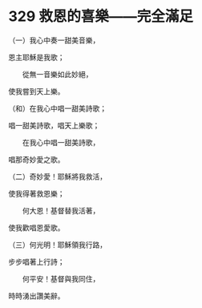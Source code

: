 # 329 救恩的喜樂——完全滿足

（一）我心中奏一甜美音樂，

恩主耶穌是我歌；

　　從無一音樂如此妙絕，

使我嘗到天上樂。

（和）在我心中唱一甜美詩歌；

唱一甜美詩歌，唱天上樂歌；

　　在我心中唱一甜美詩歌，

唱那奇妙愛之歌。

（二）奇妙愛！耶穌將我救活，

使我得著救恩樂；

　　何大恩！基督替我活著，

使我歡唱恩愛歌。

（三）何光明！耶穌領我行路，

步步唱著上行詩；

　　何平安！基督與我同住，

時時湧出讚美辭。

